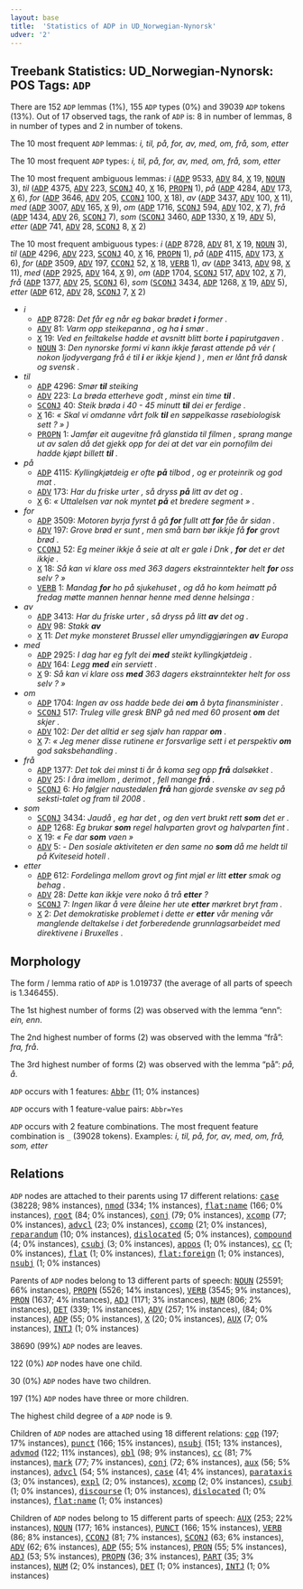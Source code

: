 ```yaml
---
layout: base
title:  'Statistics of ADP in UD_Norwegian-Nynorsk'
udver: '2'
---
```


## Treebank Statistics: UD_Norwegian-Nynorsk: POS Tags: `ADP`

There are 152 `ADP` lemmas (1%), 155 `ADP` types (0%) and 39039 `ADP` tokens (13%).
Out of 17 observed tags, the rank of `ADP` is: 8 in number of lemmas, 8 in number of types and 2 in number of tokens.

The 10 most frequent `ADP` lemmas: <em>i, til, på, for, av, med, om, frå, som, etter</em>

The 10 most frequent `ADP` types:  <em>i, til, på, for, av, med, om, frå, som, etter</em>

The 10 most frequent ambiguous lemmas: <em>i</em> (<tt><a href="no_nynorsk-pos-ADP.html">ADP</a></tt> 9533, <tt><a href="no_nynorsk-pos-ADV.html">ADV</a></tt> 84, <tt><a href="no_nynorsk-pos-X.html">X</a></tt> 19, <tt><a href="no_nynorsk-pos-NOUN.html">NOUN</a></tt> 3), <em>til</em> (<tt><a href="no_nynorsk-pos-ADP.html">ADP</a></tt> 4375, <tt><a href="no_nynorsk-pos-ADV.html">ADV</a></tt> 223, <tt><a href="no_nynorsk-pos-SCONJ.html">SCONJ</a></tt> 40, <tt><a href="no_nynorsk-pos-X.html">X</a></tt> 16, <tt><a href="no_nynorsk-pos-PROPN.html">PROPN</a></tt> 1), <em>på</em> (<tt><a href="no_nynorsk-pos-ADP.html">ADP</a></tt> 4284, <tt><a href="no_nynorsk-pos-ADV.html">ADV</a></tt> 173, <tt><a href="no_nynorsk-pos-X.html">X</a></tt> 6), <em>for</em> (<tt><a href="no_nynorsk-pos-ADP.html">ADP</a></tt> 3646, <tt><a href="no_nynorsk-pos-ADV.html">ADV</a></tt> 205, <tt><a href="no_nynorsk-pos-CCONJ.html">CCONJ</a></tt> 100, <tt><a href="no_nynorsk-pos-X.html">X</a></tt> 18), <em>av</em> (<tt><a href="no_nynorsk-pos-ADP.html">ADP</a></tt> 3437, <tt><a href="no_nynorsk-pos-ADV.html">ADV</a></tt> 100, <tt><a href="no_nynorsk-pos-X.html">X</a></tt> 11), <em>med</em> (<tt><a href="no_nynorsk-pos-ADP.html">ADP</a></tt> 3007, <tt><a href="no_nynorsk-pos-ADV.html">ADV</a></tt> 165, <tt><a href="no_nynorsk-pos-X.html">X</a></tt> 9), <em>om</em> (<tt><a href="no_nynorsk-pos-ADP.html">ADP</a></tt> 1716, <tt><a href="no_nynorsk-pos-SCONJ.html">SCONJ</a></tt> 594, <tt><a href="no_nynorsk-pos-ADV.html">ADV</a></tt> 102, <tt><a href="no_nynorsk-pos-X.html">X</a></tt> 7), <em>frå</em> (<tt><a href="no_nynorsk-pos-ADP.html">ADP</a></tt> 1434, <tt><a href="no_nynorsk-pos-ADV.html">ADV</a></tt> 26, <tt><a href="no_nynorsk-pos-SCONJ.html">SCONJ</a></tt> 7), <em>som</em> (<tt><a href="no_nynorsk-pos-SCONJ.html">SCONJ</a></tt> 3460, <tt><a href="no_nynorsk-pos-ADP.html">ADP</a></tt> 1330, <tt><a href="no_nynorsk-pos-X.html">X</a></tt> 19, <tt><a href="no_nynorsk-pos-ADV.html">ADV</a></tt> 5), <em>etter</em> (<tt><a href="no_nynorsk-pos-ADP.html">ADP</a></tt> 741, <tt><a href="no_nynorsk-pos-ADV.html">ADV</a></tt> 28, <tt><a href="no_nynorsk-pos-SCONJ.html">SCONJ</a></tt> 8, <tt><a href="no_nynorsk-pos-X.html">X</a></tt> 2)

The 10 most frequent ambiguous types:  <em>i</em> (<tt><a href="no_nynorsk-pos-ADP.html">ADP</a></tt> 8728, <tt><a href="no_nynorsk-pos-ADV.html">ADV</a></tt> 81, <tt><a href="no_nynorsk-pos-X.html">X</a></tt> 19, <tt><a href="no_nynorsk-pos-NOUN.html">NOUN</a></tt> 3), <em>til</em> (<tt><a href="no_nynorsk-pos-ADP.html">ADP</a></tt> 4296, <tt><a href="no_nynorsk-pos-ADV.html">ADV</a></tt> 223, <tt><a href="no_nynorsk-pos-SCONJ.html">SCONJ</a></tt> 40, <tt><a href="no_nynorsk-pos-X.html">X</a></tt> 16, <tt><a href="no_nynorsk-pos-PROPN.html">PROPN</a></tt> 1), <em>på</em> (<tt><a href="no_nynorsk-pos-ADP.html">ADP</a></tt> 4115, <tt><a href="no_nynorsk-pos-ADV.html">ADV</a></tt> 173, <tt><a href="no_nynorsk-pos-X.html">X</a></tt> 6), <em>for</em> (<tt><a href="no_nynorsk-pos-ADP.html">ADP</a></tt> 3509, <tt><a href="no_nynorsk-pos-ADV.html">ADV</a></tt> 197, <tt><a href="no_nynorsk-pos-CCONJ.html">CCONJ</a></tt> 52, <tt><a href="no_nynorsk-pos-X.html">X</a></tt> 18, <tt><a href="no_nynorsk-pos-VERB.html">VERB</a></tt> 1), <em>av</em> (<tt><a href="no_nynorsk-pos-ADP.html">ADP</a></tt> 3413, <tt><a href="no_nynorsk-pos-ADV.html">ADV</a></tt> 98, <tt><a href="no_nynorsk-pos-X.html">X</a></tt> 11), <em>med</em> (<tt><a href="no_nynorsk-pos-ADP.html">ADP</a></tt> 2925, <tt><a href="no_nynorsk-pos-ADV.html">ADV</a></tt> 164, <tt><a href="no_nynorsk-pos-X.html">X</a></tt> 9), <em>om</em> (<tt><a href="no_nynorsk-pos-ADP.html">ADP</a></tt> 1704, <tt><a href="no_nynorsk-pos-SCONJ.html">SCONJ</a></tt> 517, <tt><a href="no_nynorsk-pos-ADV.html">ADV</a></tt> 102, <tt><a href="no_nynorsk-pos-X.html">X</a></tt> 7), <em>frå</em> (<tt><a href="no_nynorsk-pos-ADP.html">ADP</a></tt> 1377, <tt><a href="no_nynorsk-pos-ADV.html">ADV</a></tt> 25, <tt><a href="no_nynorsk-pos-SCONJ.html">SCONJ</a></tt> 6), <em>som</em> (<tt><a href="no_nynorsk-pos-SCONJ.html">SCONJ</a></tt> 3434, <tt><a href="no_nynorsk-pos-ADP.html">ADP</a></tt> 1268, <tt><a href="no_nynorsk-pos-X.html">X</a></tt> 19, <tt><a href="no_nynorsk-pos-ADV.html">ADV</a></tt> 5), <em>etter</em> (<tt><a href="no_nynorsk-pos-ADP.html">ADP</a></tt> 612, <tt><a href="no_nynorsk-pos-ADV.html">ADV</a></tt> 28, <tt><a href="no_nynorsk-pos-SCONJ.html">SCONJ</a></tt> 7, <tt><a href="no_nynorsk-pos-X.html">X</a></tt> 2)


* <em>i</em>
  * <tt><a href="no_nynorsk-pos-ADP.html">ADP</a></tt> 8728: <em>Det får eg når eg bakar brødet <b>i</b> former .</em>
  * <tt><a href="no_nynorsk-pos-ADV.html">ADV</a></tt> 81: <em>Varm opp steikepanna , og ha <b>i</b> smør .</em>
  * <tt><a href="no_nynorsk-pos-X.html">X</a></tt> 19: <em>Ved en feiltakelse hadde et avsnitt blitt borte <b>i</b> papirutgaven .</em>
  * <tt><a href="no_nynorsk-pos-NOUN.html">NOUN</a></tt> 3: <em>Den nynorske formi vi kann ikkje førast attende på vér ( nokon ljodyvergang frå é til <b>i</b> er ikkje kjend ) , men er lånt frå dansk og svensk .</em>
* <em>til</em>
  * <tt><a href="no_nynorsk-pos-ADP.html">ADP</a></tt> 4296: <em>Smør <b>til</b> steiking</em>
  * <tt><a href="no_nynorsk-pos-ADV.html">ADV</a></tt> 223: <em>La brøda etterheve godt , minst ein time <b>til</b> .</em>
  * <tt><a href="no_nynorsk-pos-SCONJ.html">SCONJ</a></tt> 40: <em>Steik brøda i 40 - 45 minutt <b>til</b> dei er ferdige .</em>
  * <tt><a href="no_nynorsk-pos-X.html">X</a></tt> 16: <em>« Skal vi omdanne vårt folk <b>til</b> en søppelkasse rasebiologisk sett ? » )</em>
  * <tt><a href="no_nynorsk-pos-PROPN.html">PROPN</a></tt> 1: <em>Jamfør eit augevitne frå glanstida til filmen , sprang mange ut av salen då det gjekk opp for dei at det var ein pornofilm dei hadde kjøpt billett <b>til</b> .</em>
* <em>på</em>
  * <tt><a href="no_nynorsk-pos-ADP.html">ADP</a></tt> 4115: <em>Kyllingkjøtdeig er ofte <b>på</b> tilbod , og er proteinrik og god mat .</em>
  * <tt><a href="no_nynorsk-pos-ADV.html">ADV</a></tt> 173: <em>Har du friske urter , så dryss <b>på</b> litt av det og .</em>
  * <tt><a href="no_nynorsk-pos-X.html">X</a></tt> 6: <em>« Uttalelsen var nok myntet <b>på</b> et bredere segment » .</em>
* <em>for</em>
  * <tt><a href="no_nynorsk-pos-ADP.html">ADP</a></tt> 3509: <em>Motoren byrja fyrst å gå <b>for</b> fullt att <b>for</b> fåe år sidan .</em>
  * <tt><a href="no_nynorsk-pos-ADV.html">ADV</a></tt> 197: <em>Grove brød er sunt , men små barn bør ikkje få <b>for</b> grovt brød .</em>
  * <tt><a href="no_nynorsk-pos-CCONJ.html">CCONJ</a></tt> 52: <em>Eg meiner ikkje å seie at alt er gale i Dnk , <b>for</b> det er det ikkje .</em>
  * <tt><a href="no_nynorsk-pos-X.html">X</a></tt> 18: <em>Så kan vi klare oss med 363 dagers ekstrainntekter helt <b>for</b> oss selv ? »</em>
  * <tt><a href="no_nynorsk-pos-VERB.html">VERB</a></tt> 1: <em>Mandag <b>for</b> ho på sjukehuset , og då ho kom heimatt på fredag møtte mannen hennar henne med denne helsinga :</em>
* <em>av</em>
  * <tt><a href="no_nynorsk-pos-ADP.html">ADP</a></tt> 3413: <em>Har du friske urter , så dryss på litt <b>av</b> det og .</em>
  * <tt><a href="no_nynorsk-pos-ADV.html">ADV</a></tt> 98: <em>Stakk <b>av</b></em>
  * <tt><a href="no_nynorsk-pos-X.html">X</a></tt> 11: <em>Det myke monsteret Brussel eller umyndiggjøringen <b>av</b> Europa</em>
* <em>med</em>
  * <tt><a href="no_nynorsk-pos-ADP.html">ADP</a></tt> 2925: <em>I dag har eg fylt dei <b>med</b> steikt kyllingkjøtdeig .</em>
  * <tt><a href="no_nynorsk-pos-ADV.html">ADV</a></tt> 164: <em>Legg <b>med</b> ein serviett .</em>
  * <tt><a href="no_nynorsk-pos-X.html">X</a></tt> 9: <em>Så kan vi klare oss <b>med</b> 363 dagers ekstrainntekter helt for oss selv ? »</em>
* <em>om</em>
  * <tt><a href="no_nynorsk-pos-ADP.html">ADP</a></tt> 1704: <em>Ingen av oss hadde bede dei <b>om</b> å byta finansminister .</em>
  * <tt><a href="no_nynorsk-pos-SCONJ.html">SCONJ</a></tt> 517: <em>Truleg ville gresk BNP gå ned med 60 prosent <b>om</b> det skjer .</em>
  * <tt><a href="no_nynorsk-pos-ADV.html">ADV</a></tt> 102: <em>Der det alltid er seg sjølv han rappar <b>om</b> .</em>
  * <tt><a href="no_nynorsk-pos-X.html">X</a></tt> 7: <em>« Jeg mener disse rutinene er forsvarlige sett i et perspektiv <b>om</b> god saksbehandling .</em>
* <em>frå</em>
  * <tt><a href="no_nynorsk-pos-ADP.html">ADP</a></tt> 1377: <em>Det tok dei minst ti år å koma seg opp <b>frå</b> dalsøkket .</em>
  * <tt><a href="no_nynorsk-pos-ADV.html">ADV</a></tt> 25: <em>I åra imellom , derimot , fell mange <b>frå</b> .</em>
  * <tt><a href="no_nynorsk-pos-SCONJ.html">SCONJ</a></tt> 6: <em>Ho følgjer naustedølen <b>frå</b> han gjorde svenske av seg på seksti-talet og fram til 2008 .</em>
* <em>som</em>
  * <tt><a href="no_nynorsk-pos-SCONJ.html">SCONJ</a></tt> 3434: <em>Jaudå , eg har det , og den vert brukt rett <b>som</b> det er .</em>
  * <tt><a href="no_nynorsk-pos-ADP.html">ADP</a></tt> 1268: <em>Eg brukar <b>som</b> regel halvparten grovt og halvparten fint .</em>
  * <tt><a href="no_nynorsk-pos-X.html">X</a></tt> 19: <em>« Fe dar <b>som</b> vaen »</em>
  * <tt><a href="no_nynorsk-pos-ADV.html">ADV</a></tt> 5: <em>- Den sosiale aktiviteten er den same no <b>som</b> då me heldt til på Kviteseid hotell .</em>
* <em>etter</em>
  * <tt><a href="no_nynorsk-pos-ADP.html">ADP</a></tt> 612: <em>Fordelinga mellom grovt og fint mjøl er litt <b>etter</b> smak og behag .</em>
  * <tt><a href="no_nynorsk-pos-ADV.html">ADV</a></tt> 28: <em>Dette kan ikkje vere noko å trå <b>etter</b> ?</em>
  * <tt><a href="no_nynorsk-pos-SCONJ.html">SCONJ</a></tt> 7: <em>Ingen likar å vere åleine her ute <b>etter</b> mørkret bryt fram .</em>
  * <tt><a href="no_nynorsk-pos-X.html">X</a></tt> 2: <em>Det demokratiske problemet i dette er <b>etter</b> vår mening vår manglende deltakelse i det forberedende grunnlagsarbeidet med direktivene i Bruxelles .</em>

## Morphology

The form / lemma ratio of `ADP` is 1.019737 (the average of all parts of speech is 1.346455).

The 1st highest number of forms (2) was observed with the lemma “enn”: <em>ein, enn</em>.

The 2nd highest number of forms (2) was observed with the lemma “frå”: <em>fra, frå</em>.

The 3rd highest number of forms (2) was observed with the lemma “på”: <em>på, å</em>.

`ADP` occurs with 1 features: <tt><a href="no_nynorsk-feat-Abbr.html">Abbr</a></tt> (11; 0% instances)

`ADP` occurs with 1 feature-value pairs: `Abbr=Yes`

`ADP` occurs with 2 feature combinations.
The most frequent feature combination is `_` (39028 tokens).
Examples: <em>i, til, på, for, av, med, om, frå, som, etter</em>


## Relations

`ADP` nodes are attached to their parents using 17 different relations: <tt><a href="no_nynorsk-dep-case.html">case</a></tt> (38228; 98% instances), <tt><a href="no_nynorsk-dep-nmod.html">nmod</a></tt> (334; 1% instances), <tt><a href="no_nynorsk-dep-flat-name.html">flat:name</a></tt> (166; 0% instances), <tt><a href="no_nynorsk-dep-root.html">root</a></tt> (84; 0% instances), <tt><a href="no_nynorsk-dep-conj.html">conj</a></tt> (79; 0% instances), <tt><a href="no_nynorsk-dep-xcomp.html">xcomp</a></tt> (77; 0% instances), <tt><a href="no_nynorsk-dep-advcl.html">advcl</a></tt> (23; 0% instances), <tt><a href="no_nynorsk-dep-ccomp.html">ccomp</a></tt> (21; 0% instances), <tt><a href="no_nynorsk-dep-reparandum.html">reparandum</a></tt> (10; 0% instances), <tt><a href="no_nynorsk-dep-dislocated.html">dislocated</a></tt> (5; 0% instances), <tt><a href="no_nynorsk-dep-compound.html">compound</a></tt> (4; 0% instances), <tt><a href="no_nynorsk-dep-csubj.html">csubj</a></tt> (3; 0% instances), <tt><a href="no_nynorsk-dep-appos.html">appos</a></tt> (1; 0% instances), <tt><a href="no_nynorsk-dep-cc.html">cc</a></tt> (1; 0% instances), <tt><a href="no_nynorsk-dep-flat.html">flat</a></tt> (1; 0% instances), <tt><a href="no_nynorsk-dep-flat-foreign.html">flat:foreign</a></tt> (1; 0% instances), <tt><a href="no_nynorsk-dep-nsubj.html">nsubj</a></tt> (1; 0% instances)

Parents of `ADP` nodes belong to 13 different parts of speech: <tt><a href="no_nynorsk-pos-NOUN.html">NOUN</a></tt> (25591; 66% instances), <tt><a href="no_nynorsk-pos-PROPN.html">PROPN</a></tt> (5526; 14% instances), <tt><a href="no_nynorsk-pos-VERB.html">VERB</a></tt> (3545; 9% instances), <tt><a href="no_nynorsk-pos-PRON.html">PRON</a></tt> (1637; 4% instances), <tt><a href="no_nynorsk-pos-ADJ.html">ADJ</a></tt> (1171; 3% instances), <tt><a href="no_nynorsk-pos-NUM.html">NUM</a></tt> (806; 2% instances), <tt><a href="no_nynorsk-pos-DET.html">DET</a></tt> (339; 1% instances), <tt><a href="no_nynorsk-pos-ADV.html">ADV</a></tt> (257; 1% instances),  (84; 0% instances), <tt><a href="no_nynorsk-pos-ADP.html">ADP</a></tt> (55; 0% instances), <tt><a href="no_nynorsk-pos-X.html">X</a></tt> (20; 0% instances), <tt><a href="no_nynorsk-pos-AUX.html">AUX</a></tt> (7; 0% instances), <tt><a href="no_nynorsk-pos-INTJ.html">INTJ</a></tt> (1; 0% instances)

38690 (99%) `ADP` nodes are leaves.

122 (0%) `ADP` nodes have one child.

30 (0%) `ADP` nodes have two children.

197 (1%) `ADP` nodes have three or more children.

The highest child degree of a `ADP` node is 9.

Children of `ADP` nodes are attached using 18 different relations: <tt><a href="no_nynorsk-dep-cop.html">cop</a></tt> (197; 17% instances), <tt><a href="no_nynorsk-dep-punct.html">punct</a></tt> (166; 15% instances), <tt><a href="no_nynorsk-dep-nsubj.html">nsubj</a></tt> (151; 13% instances), <tt><a href="no_nynorsk-dep-advmod.html">advmod</a></tt> (122; 11% instances), <tt><a href="no_nynorsk-dep-obl.html">obl</a></tt> (98; 9% instances), <tt><a href="no_nynorsk-dep-cc.html">cc</a></tt> (81; 7% instances), <tt><a href="no_nynorsk-dep-mark.html">mark</a></tt> (77; 7% instances), <tt><a href="no_nynorsk-dep-conj.html">conj</a></tt> (72; 6% instances), <tt><a href="no_nynorsk-dep-aux.html">aux</a></tt> (56; 5% instances), <tt><a href="no_nynorsk-dep-advcl.html">advcl</a></tt> (54; 5% instances), <tt><a href="no_nynorsk-dep-case.html">case</a></tt> (41; 4% instances), <tt><a href="no_nynorsk-dep-parataxis.html">parataxis</a></tt> (3; 0% instances), <tt><a href="no_nynorsk-dep-expl.html">expl</a></tt> (2; 0% instances), <tt><a href="no_nynorsk-dep-xcomp.html">xcomp</a></tt> (2; 0% instances), <tt><a href="no_nynorsk-dep-csubj.html">csubj</a></tt> (1; 0% instances), <tt><a href="no_nynorsk-dep-discourse.html">discourse</a></tt> (1; 0% instances), <tt><a href="no_nynorsk-dep-dislocated.html">dislocated</a></tt> (1; 0% instances), <tt><a href="no_nynorsk-dep-flat-name.html">flat:name</a></tt> (1; 0% instances)

Children of `ADP` nodes belong to 15 different parts of speech: <tt><a href="no_nynorsk-pos-AUX.html">AUX</a></tt> (253; 22% instances), <tt><a href="no_nynorsk-pos-NOUN.html">NOUN</a></tt> (177; 16% instances), <tt><a href="no_nynorsk-pos-PUNCT.html">PUNCT</a></tt> (166; 15% instances), <tt><a href="no_nynorsk-pos-VERB.html">VERB</a></tt> (86; 8% instances), <tt><a href="no_nynorsk-pos-CCONJ.html">CCONJ</a></tt> (81; 7% instances), <tt><a href="no_nynorsk-pos-SCONJ.html">SCONJ</a></tt> (63; 6% instances), <tt><a href="no_nynorsk-pos-ADV.html">ADV</a></tt> (62; 6% instances), <tt><a href="no_nynorsk-pos-ADP.html">ADP</a></tt> (55; 5% instances), <tt><a href="no_nynorsk-pos-PRON.html">PRON</a></tt> (55; 5% instances), <tt><a href="no_nynorsk-pos-ADJ.html">ADJ</a></tt> (53; 5% instances), <tt><a href="no_nynorsk-pos-PROPN.html">PROPN</a></tt> (36; 3% instances), <tt><a href="no_nynorsk-pos-PART.html">PART</a></tt> (35; 3% instances), <tt><a href="no_nynorsk-pos-NUM.html">NUM</a></tt> (2; 0% instances), <tt><a href="no_nynorsk-pos-DET.html">DET</a></tt> (1; 0% instances), <tt><a href="no_nynorsk-pos-INTJ.html">INTJ</a></tt> (1; 0% instances)

